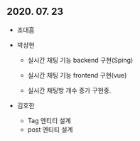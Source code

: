 ## 2020. 07. 23

- 조대흠



- 박상현

  - 실시간 채팅 기능 backend 구현(Sping)

  - 실시간 채팅 기능 frontend 구현(vue)

  - 실시간 채팅방 개수 증가 구현중.
- 김호한
  - Tag 엔티티 설계
  - post 엔티티 설계